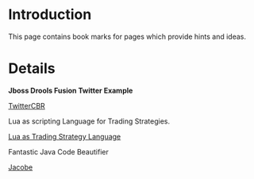 # Introduction #

This page contains book marks for pages which provide hints and ideas.

# Details #

**Jboss Drools Fusion Twitter Example**

[TwitterCBR](https://github.com/droolsjbpm/droolsjbpm-contributed-experiments/tree/master/twittercbr)

Lua as scripting Language for Trading Strategies.

[Lua as Trading Strategy Language](http://fxcodebase.com/)

Fantastic Java Code Beautifier

[Jacobe](http://www.tiobe.com/index.php/content/products/jacobe/Eclipse_Jacobe_Plug-in.html)